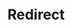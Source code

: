 ﻿---
layout: src/layouts/Redirect.astro
title: Redirect
redirect: https://yamldoc.liuyan.wang/docs/deployments/azure/running-azure-powershell
pubDate:  2023-01-01
navSearch: false
navSitemap: false
navMenu: false
---
